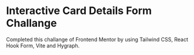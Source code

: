 # Interactive Card Details Form Challange

Completed this challange of Frontend Mentor by using Tailwind CSS, React Hook Form, Vite and Hygraph.
